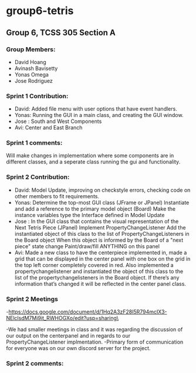 # group6-tetris

## Group 6, TCSS 305 Section A

### Group Members:

- David Hoang
- Avinash Bavisetty
- Yonas Omega
- Jose Rodriguez

### Sprint 1 Contribution:

- David: Added file menu with user options that have event handlers.
- Yonas: Running the GUI in a main class, and creating the GUI window.
- Jose : South and West Components
- Avi: Center and East Branch


### Sprint 1 comments:
Will make changes in implementation where some components are in different classes, and a seperate class running the gui and functionality.

### Sprint 2 Contribution:

- David: Model Update, improving on  checkstyle errors, checking code on other members to fit requirements.
- Yonas: Determine the top-most GUI class (JFrame or JPanel)
Instantiate and add a reference to the primary model object (Board)
Make the instance variables type the Interface defined in Model Update
- Jose :  In the GUI class that contains the visual representation of the Next Tetris Piece (JPanel)
Implement PropertyChangeListener
Add the instantiated object of this class to the list of PropertyChangeListeners in the Board object
When this object is informed by the Board of a "next piece" state change
Paint/draw/fill ANYTHING on this panel
- Avi: Made a new class to have the centerpiece implemented in, made a grid that can be displayed in the center panel with one box on the grid in the top left corner completely covered in red. Also implemented a propertychangelistener and instantiated the object of this class to the list of the propertychangelisteners in the Board object. If there’s any information that’s changed it will be reflected in the center panel class.

### Sprint 2 Meetings 
-https://docs.google.com/document/d/1Hq2A3zF28I5R794mcIX3-NElclsdM7Mi9it_RWHOGXo/edit?usp=sharing\

-We had smaller meetings in class and it was regarding the discussion of our output on the centerpanel and in regards to our PropertyChangeListener implmentation.
-Primary form of communication for everyone was on our own discord server for the project.

### Sprint 2 comments:
